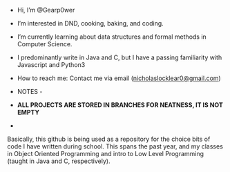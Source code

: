 - Hi, I’m @Gearp0wer
- I’m interested in DND, cooking, baking, and coding.
- I’m currently learning about data structures and formal methods in Computer Science.
- I predominantly write in Java and C, but I have a passing familiarity with Javascript and Python3
- How to reach me: Contact me via email (nicholaslocklear0@gmail.com)

- NOTES -
- **ALL PROJECTS ARE STORED IN BRANCHES FOR NEATNESS, IT IS NOT EMPTY**
- 
Basically, this github is being used as a repository for the choice bits of code I have written during school. 
This spans the past year, and my classes in Object Oriented Programming and intro to Low Level Programming (taught in Java and C, respectively).
